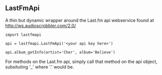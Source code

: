 LastFmApi
---------

A thin but dynamic wrapper around the Last.fm api webservice found at http://ws.audioscrobbler.com/2.0/

    import lastfmapi
    
    api = lastfmapi.LastFmApi('<your api key here>')
    
    api.album_getInfo(artist='Cher', album='Believe')

For methods on the Last.fm api, simply call that method on the api object,
subsituting '_' where '.' would be.
